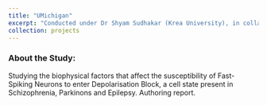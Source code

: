```yaml
---
title: "UMichigan"
excerpt: "Conducted under Dr Shyam Sudhakar (Krea University), in collaboration with Dr Omar J Ahmed (University of Michigan, Ann-Arbor) <br/><img src='/images/Glycoproteomics.png'>" # Image of xlsx file
collection: projects
---
```


### About the Study:
Studying the biophysical factors that affect the susceptibility of Fast-Spiking Neurons to enter Depolarisation Block, a cell state present in Schizophrenia, Parkinons and Epilepsy. Authoring report. 